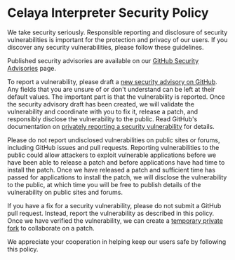 # Celaya Interpreter Security Policy

We take security seriously. Responsible reporting and disclosure of security
vulnerabilities is important for the protection and privacy of our users. If you
discover any security vulnerabilities, please follow these guidelines.

Published security advisories are available on our [GitHub Security Advisories]
page.

To report a vulnerability, please draft a [new security advisory on GitHub]. Any
fields that you are unsure of or don't understand can be left at their default
values. The important part is that the vulnerability is reported. Once the
security advisory draft has been created, we will validate the vulnerability and
coordinate with you to fix it, release a patch, and responsibly disclose the
vulnerability to the public. Read GitHub's documentation on [privately reporting
a security vulnerability] for details.

Please do not report undisclosed vulnerabilities on public sites or forums,
including GitHub issues and pull requests. Reporting vulnerabilities to the
public could allow attackers to exploit vulnerable applications before we have
been able to release a patch and before applications have had time to install
the patch. Once we have released a patch and sufficient time has passed for
applications to install the patch, we will disclose the vulnerability to the
public, at which time you will be free to publish details of the vulnerability
on public sites and forums.

If you have a fix for a security vulnerability, please do not submit a GitHub
pull request. Instead, report the vulnerability as described in this policy.
Once we have verified the vulnerability, we can create a [temporary private
fork] to collaborate on a patch.

We appreciate your cooperation in helping keep our users safe by following this
policy.

[github security advisories]: https://github.com/KillianLucas/open-interpreter/security/advisories
[new security advisory on github]:
  https://github.com/KillianLucas/open-interpreter/security/advisories/new
[privately reporting a security vulnerability]:
  https://docs.github.com/en/code-security/security-advisories/guidance-on-reporting-and-writing/privately-reporting-a-security-vulnerability
[temporary private fork]:
  https://docs.github.com/en/code-security/security-advisories/repository-security-advisories/collaborating-in-a-temporary-private-fork-to-resolve-a-repository-security-vulnerability